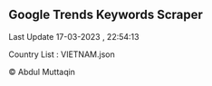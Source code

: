 

## Google Trends Keywords Scraper 
 
Last Update 17-03-2023 , 22:54:13

Country List :
VIETNAM.json



© Abdul Muttaqin 
